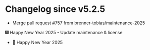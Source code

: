 # Changelog since v5.2.5
- Merge pull request #757 from brenner-tobias/maintenance-2025

🎆 Happy New Year 2025 - Update maintenance & license 
- 🎉 Happy New Year 2025 
